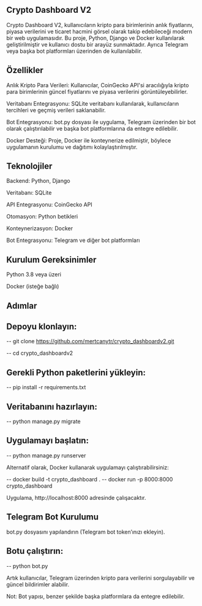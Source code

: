 
Crypto Dashboard V2
--
Crypto Dashboard V2, kullanıcıların kripto para birimlerinin anlık fiyatlarını, piyasa verilerini ve ticaret hacmini görsel olarak takip edebileceği modern bir web uygulamasıdır.
Bu proje, Python, Django ve Docker kullanılarak geliştirilmiştir ve kullanıcı dostu bir arayüz sunmaktadır. Ayrıca Telegram veya başka bot platformları üzerinden de kullanılabilir.

Özellikler
--
Anlık Kripto Para Verileri: Kullanıcılar, CoinGecko API'si aracılığıyla kripto para birimlerinin güncel fiyatlarını ve piyasa verilerini görüntüleyebilirler.

Veritabanı Entegrasyonu: SQLite veritabanı kullanılarak, kullanıcıların tercihleri ve geçmiş verileri saklanabilir.

Bot Entegrasyonu: bot.py dosyası ile uygulama, Telegram üzerinden bir bot olarak çalıştırılabilir ve başka bot platformlarına da entegre edilebilir.

Docker Desteği: Proje, Docker ile konteynerize edilmiştir, böylece uygulamanın kurulumu ve dağıtımı kolaylaştırılmıştır.

Teknolojiler
--
Backend: Python, Django

Veritabanı: SQLite

API Entegrasyonu: CoinGecko API

Otomasyon: Python betikleri

Konteynerizasyon: Docker

Bot Entegrasyonu: Telegram ve diğer bot platformları


Kurulum
Gereksinimler
--------------------
Python 3.8 veya üzeri

Docker (isteğe bağlı)

Adımlar
----
Depoyu klonlayın:
-
-- git clone https://github.com/mertcanytr/crypto_dashboardv2.git

-- cd crypto_dashboardv2


Gerekli Python paketlerini yükleyin:
-
-- pip install -r requirements.txt


Veritabanını hazırlayın:
-
-- python manage.py migrate


Uygulamayı başlatın:
-
-- python manage.py runserver


Alternatif olarak, Docker kullanarak uygulamayı çalıştırabilirsiniz:

-- docker build -t crypto_dashboard .
-- docker run -p 8000:8000 crypto_dashboard


Uygulama, http://localhost:8000
 adresinde çalışacaktır.

Telegram Bot Kurulumu
---------------------
bot.py dosyasını yapılandırın (Telegram bot token’ınızı ekleyin).

Botu çalıştırın:
-
-- python bot.py


Artık kullanıcılar, Telegram üzerinden kripto para verilerini sorgulayabilir ve güncel bildirimler alabilir.

Not: Bot yapısı, benzer şekilde başka platformlara da entegre edilebilir.

